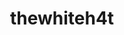 ---
title: thewhiteh4t
github: https://github.com/thewhiteh4t
mode: dark
transition: 1s
score: 93.7
archetype:
- Innovative
- Editor’s Choice
---